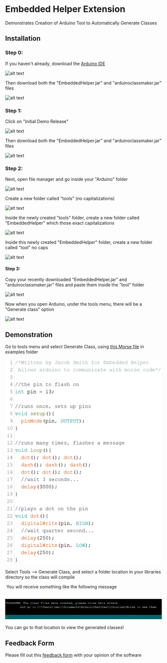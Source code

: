 # Embedded Helper Extension
 Demonstrates Creation of Arduino Tool to Automatically Generate Classes

 

## Installation

### Step 0:

If you haven't already, download the [Arduino IDE](https://www.arduino.cc/en/main/software)


![alt text](https://user-images.githubusercontent.com/62360986/86273966-fce03380-bb9e-11ea-9cb2-e6c6a19c102d.png)

Then download both the "EmbeddedHelper.jar" and "arduinoclassmaker.jar" files


![alt text](https://user-images.githubusercontent.com/62360986/87077916-d7cc7000-c1f1-11ea-8a92-d4e20446caa8.png)

### Step 1:

Click on "Initial Demo Release"


![alt text](https://user-images.githubusercontent.com/62360986/86273966-fce03380-bb9e-11ea-9cb2-e6c6a19c102d.png)

Then download both the "EmbeddedHelper.jar" and "arduinoclassmaker.jar" files


![alt text](https://user-images.githubusercontent.com/62360986/87077916-d7cc7000-c1f1-11ea-8a92-d4e20446caa8.png)

### Step 2:

Next, open file manager and go inside your "Arduino" folder


![alt text](https://user-images.githubusercontent.com/62360986/86293835-68d39380-bbc1-11ea-88bc-e69fb65d66ba.png)

Create a new folder called "tools" (no capitalizations)


![alt text](https://user-images.githubusercontent.com/62360986/86294054-cf58b180-bbc1-11ea-8c66-cef0aa13b45c.png)

Inside the newly created "tools" folder, create a new folder called "EmbeddedHelper" which those exact capitalizations


![alt text](https://user-images.githubusercontent.com/62360986/86294225-23639600-bbc2-11ea-86fd-4da5080e9b8c.png)

Inside this newly created "EmbeddedHelper" folder, create a new folder called "tool" no caps


![alt text](https://user-images.githubusercontent.com/62360986/86294361-6160ba00-bbc2-11ea-9daf-a0b2acf69e0b.png)

#### Step 3:

Copy your recently downloaded "EmbeddedHelper.jar" and "arduinoclassmaker.jar" files and paste them inside the "tool" folder


![alt text](https://user-images.githubusercontent.com/62360986/87078740-17e02280-c1f3-11ea-8e6d-4cf79c76909b.png)


Now when you open Arduino, under the tools menu, there will be a "Generate class" option


![alt text](https://user-images.githubusercontent.com/62360986/86294573-cc11f580-bbc2-11ea-9c97-5052c4a777ae.png)


## Demonstration

  Go to tools menu and select Generate Class, using [this Morse file](https://github.com/jsmith2021Brandeis/EmbeddedHelperBetaTest/blob/master/examples/Morse/Morse.ino) in examples folder

![Image of Morse Example file](images/Morse.PNG)

Select Tools --> Generate Class, and select a folder location in your libraries directory so the class will compile

​	You will receive something like the following message

​	![Output of Morse example](images/MorseOutput.PNG)

You can go to that location to view the generated classes!

## **Feedback Form**

Please fill out this [feedback form](https://forms.gle/ZGoVuzwSiFXrtqiPA) with your opinion of the software
